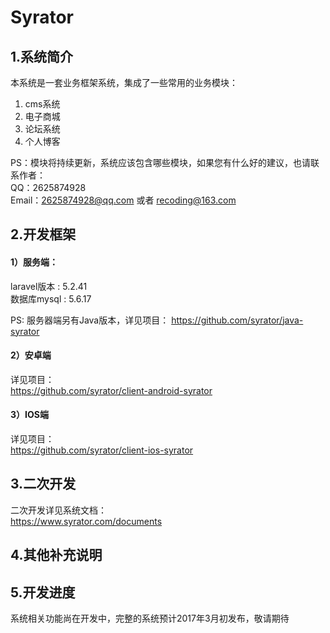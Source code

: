 # Syrator

## 1.系统简介
本系统是一套业务框架系统，集成了一些常用的业务模块：  
1) cms系统  
2) 电子商城  
3) 论坛系统  
4) 个人博客  

PS：模块将持续更新，系统应该包含哪些模块，如果您有什么好的建议，也请联系作者：  
QQ：2625874928  
Email：2625874928@qq.com 或者 recoding@163.com

## 2.开发框架
#### 1）服务端：  
laravel版本 : 5.2.41  
数据库mysql : 5.6.17  

PS: 服务器端另有Java版本，详见项目：
https://github.com/syrator/java-syrator

#### 2）安卓端  
详见项目：  
https://github.com/syrator/client-android-syrator

#### 3）IOS端
详见项目：  
https://github.com/syrator/client-ios-syrator

## 3.二次开发  
二次开发详见系统文档：  
https://www.syrator.com/documents

## 4.其他补充说明

## 5.开发进度
系统相关功能尚在开发中，完整的系统预计2017年3月初发布，敬请期待